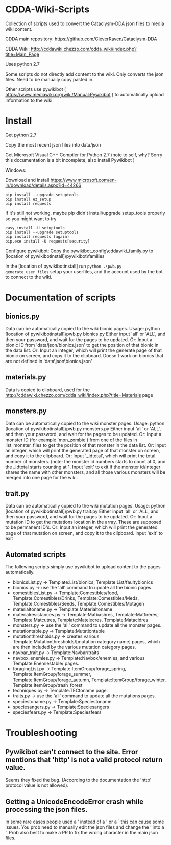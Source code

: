 # CDDA-Wiki-Scripts
Collection of scripts used to convert the Cataclysm-DDA json files to media wiki content.

CDDA main repository: https://github.com/CleverRaven/Cataclysm-DDA

CDDA Wiki: http://cddawiki.chezzo.com/cdda_wiki/index.php?title=Main_Page

Uses python 2.7

Some scripts do not directly add content to the wiki. Only converts the json files. Need to be manually copy pasted in.

Other scripts use pywikibot ( https://www.mediawiki.org/wiki/Manual:Pywikibot ) to automatically upload information to the wiki.

# Install
Get python 2.7

Copy the most recent json files into data/json

Get Microsoft Visual C++ Compiler for Python 2.7 (note to self, why? Sorry this documentation is a bit incomplete, also install Pywikibot )

Windows:

Download and install https://www.microsoft.com/en-in/download/details.aspx?id=44266
```
pip install --upgrade setuptools
pip install ez_setup
pip install requests
```
If it's still not working, maybe pip didn't install/upgrade setup_tools properly so you might want to try
```
easy_install -U setuptools
pip install --upgrade setuptools
pip install requests (again)
pip.exe install -U requests[security] 
```

Configure pywikibot:
Copy the pywikibot_config\cddawiki_family.py to [location of pywikibotinstall]\pywikibot\families

In the [location of pywikibotinstall] run `python .\pwb.py generate_user_files` setup your userfiles, and the account used by the bot to connect to the wiki.

# Documentation of scripts

## bionics.py

Data can be automatically copied to the wiki bionic pages.
Usage: python [location of pywikibotinstall]\pwb.py bionics.py
   Either input 'all' or 'ALL', and then your password, and wait for the pages to be updated.
   Or: Input a bionic ID from 'data/json/bionics.json' to get the position of that bionic in the data list.
   Or: Input an integer, which will print the generate page of that bionic on screen, and copy it to the clipboard.
Doesn't work on bionics that are not defined in 'data\json\bionics.json'

## materials.py

Data is copied to clipboard, used for the http://cddawiki.chezzo.com/cdda_wiki/index.php?title=Materials page

## monsters.py

Data can be automatically copied to the wiki monster pages.
Usage: python [location of pywikibotinstall]\pwb.py monsters.py
   Either input 'all' or 'ALL', and then your password, and wait for the pages to be updated.
   Or: Input a monster ID (for example 'mon_zombie') from one of the files in list_monster_files to get the position of that monster in the data list.
   Or: Input an integer, which will print the generated page of that monster on screen, and copy it to the clipboard.
   Or: Input '_idtotal', which will print the total number of monsters. (note: the monster id numbers starts to count at 0, and the _idtotal starts counting at 1.
   Input 'exit' to exit
If the monster id/integer shares the name with other monsters, and all those various monsters will be merged into one page for the wiki.

## trait.py

Data can be automatically copied to the wiki mutation pages.
Usage: python [location of pywikibotinstall]\pwb.py trait.py
   Either input 'all' or 'ALL', and then your password, and wait for the pages to be updated.
   Or: Input a mutation ID to get the mutations location in the array. These are supposed to be permanent ID's.
   Or: Input an integer, which will print the generated page of that mutation on screen, and copy it to the clipboard.
   input 'exit' to exit

## Automated scripts
The following scripts simply use pywikibot to upload content to the pages automatically.
- bionicsList.py -> Template:List/bionics‎‎, Template:List/faultybionics‎‎
- bionics.py -> use the 'all' command to update all the bionic pages.
- comestiblesList.py -> Template:Comestibles/food, Template:Comestibles/Drinks, Template:Comestibles/Meds, Template:Comestibles/Seeds, Template:Comestibles/Mutagen
- materialtoname.py -> Template:Materialtoname
- materialresistances.py -> Template:Matbashres, Template:Matfireres, Template:Matcutres, Template:Matelecres, Template:Matacidres
- monsters.py -> use the 'all' command to update all the monster pages.
- mutationtable.py -> Template:Mutationtable
- mutationthresholds.py -> creates various Template:Mutationthresholds/[mutation category name] pages, which are then included by the various mutation category pages.
- navbar_trait.py -> Template:Navbar/traits
- navbox_enemies.py -> Template:Navbox/enemies, and various Template:Enemiestable/ pages.
- foragingList.py -> Template:ItemGroup/forage_spring, Template:ItemGroup/forage_summer, Template:ItemGroup/forage_autumn, Template:ItemGroup/forage_winter, Template:ItemGroup/trash_forest
- techniques.py -> Template:TECtoname page.
- traits.py -> use the 'all' command to update all the mutations pages.
- speciestoname.py -> Template:Speciestoname
- speciesangers.py -> Template:Speciesangers
- speciesfears.py -> Template:Speciesfears

# Troubleshooting

## Pywikibot can't connect to the site. Error mentions that 'http' is not a valid protocol return value.

Seems they fixed the bug. (According to the documentation the 'http' protocol value is not allowed).

## Getting a UnicodeEncodeError crash while processing the json files.

In some rare cases people used a ’ instead of a ' or a ` this can cause some issues. You prob need to manually edit the json files and change the ’ into a '. Prob also best to make a PR to fix the wrong character in the main json files.